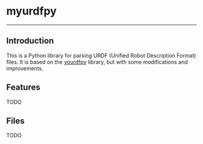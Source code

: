 # myurdfpy
---

## Introduction
This is a Python library for parsing URDF (Unified Robot Description Format) files. It is based on the [yourdfpy](https://github.com/clemense/yourdfpy.git) library, but with some modifications and improvements.

## Features
TODO

## Files
TODO